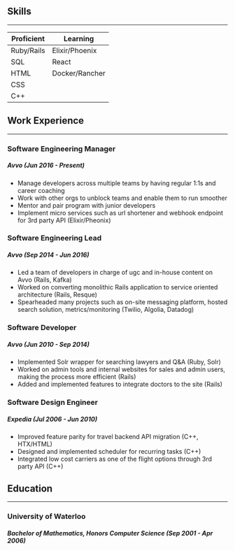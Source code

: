 ## Skills
---------

| Proficient | Learning       |
| ---------- | -------------- |
| Ruby/Rails | Elixir/Phoenix |
| SQL        | React          |
| HTML       | Docker/Rancher |
| CSS        |                |
| C++        |                |

## Work Experience
------------------

### Software Engineering Manager
##### Avvo (Jun 2016 - Present)
- Manage developers across multiple teams by having regular 1:1s and career coaching
- Work with other orgs to unblock teams and enable them to run smoother
- Mentor and pair program with junior developers
- Implement micro services such as url shortener and webhook endpoint for 3rd party API (Elixir/Pheonix)

### Software Engineering Lead
##### Avvo (Sep 2014 - Jun 2016)
- Led a team of developers in charge of ugc and in-house content on Avvo (Rails, Kafka)
- Worked on converting monolithic Rails application to service oriented architecture (Rails, Resque)
- Spearheaded many projects such as on-site messaging platform, hosted search solution, metrics/monitoring (Twilio, Algolia, Datadog)

### Software Developer
##### Avvo (Jun 2010 - Sep 2014)
- Implemented Solr wrapper for searching lawyers and Q&A (Ruby, Solr)
- Worked on admin tools and internal websites for sales and admin users, making the process more efficient (Rails)
- Added and implemented features to integrate doctors to the site (Rails)

### Software Design Engineer
##### Expedia (Jul 2006 - Jun 2010)
- Improved feature parity for travel backend API migration (C++, HTX/HTML)
- Designed and implemented scheduler for recurring tasks (C++)
- Integrated low cost carriers as one of the flight options through 3rd party API (C++)

## Education
------------
### University of Waterloo
##### Bachelor of Mathematics, Honors Computer Science (Sep 2001 - Apr 2006)